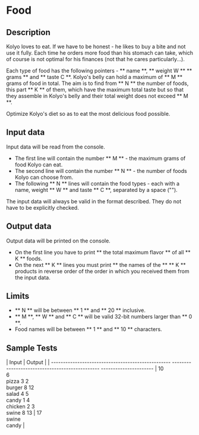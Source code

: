 # Food

## Description

Kolyo loves to eat. If we have to be honest - he likes to buy a bite and not use it fully. Each time he orders more food than his stomach can take, which of course is not optimal for his finances (not that he cares particularly...).

Each type of food has the following pointers - ** name **, ** weight W ** ** grams ** and ** taste C **. Kolyo's belly can hold a maximum of ** M ** grams of food in total. The aim is to find from ** N ** the number of foods, this part ** K ** of them, which have the maximum total taste but so that they assemble in Kolyo's belly and their total weight does not exceed ** M **.

Optimize Kolyo's diet so as to eat the most delicious food possible.

## Input data

Input data will be read from the console.

- The first line will contain the number ** M ** - the maximum grams of food Kolyo can eat.
- The second line will contain the number ** N ** - the number of foods Kolyo can choose from.
- The following ** N ** lines will contain the food types - each with a name, weight ** W ** and taste ** C **, separated by a space ("").

The input data will always be valid in the format described. They do not have to be explicitly checked.

## Output data

Output data will be printed on the console.

- On the first line you have to print ** the total maximum flavor ** of all ** K ** foods.
- On the next ** K ** lines you must print ** the names of the ** ** K ** products in reverse order of the order in which you received them from the input data.

## Limits

- ** N ** will be between ** 1 ** and ** 20 ** inclusive.
- ** M **, ** W ** and ** C ** will be valid 32-bit numbers larger than ** 0 **.
- Food names will be between ** 1 ** and ** 10 ** characters.

## Sample Tests

| Input | Output |
| -------------------------------------------------- ----------------------------------------------- ----------------------
| 10<br/>6<br/>pizza 3 2<br/>burger 8 12<br/>salad 4 5<br/>candy 1 4<br/>chicken 2 3<br/>swine 8 13 | 17<br/>swine<br/>candy |
